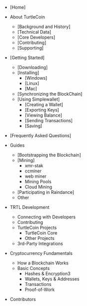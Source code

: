 - [Home]

- About TurtleCoin
  - [Background and History]
  - [Technical Data]
  - [Core Developers]
  - [Contributing]
  - [Supporting]

- [Getting Started]
  - [Downloading]
  - [Installing]
    - [Windows]
    - [Linux]
    - [Mac]
  - [Synchronizing the BlockChain]
  - [Using Simplewallet]
    - [Creating a Wallet]
    - [Exporting Keys]
    - [Viewing Balance]
    - [Sending Transactions]
    - [Saving]

- [Frequently Asked Questions]

- Guides
  - [Bootstrapping the Blockchain]
  - [Mining]
    - xmr-stak
    - ccminer
    - web miner
    - Mining Pools
    - Cloud Mining
  - [Participating in Raindance]
  - Other

- TRTL Development
  - Connecting with Developers
  - Contributing
  - TurtleCoin Projects
    - TurtleCoin Core
    - Other Projects
  - 3rd-Party Integrations

- Cryptocurrency Fundamentals
  - How a Blockchain Works
  - Basic Concepts
    - Hashes & Encryption3
    - Wallets, Keys & Addresses
    - Transactions
    - Proof-of-Work

- Contributors
